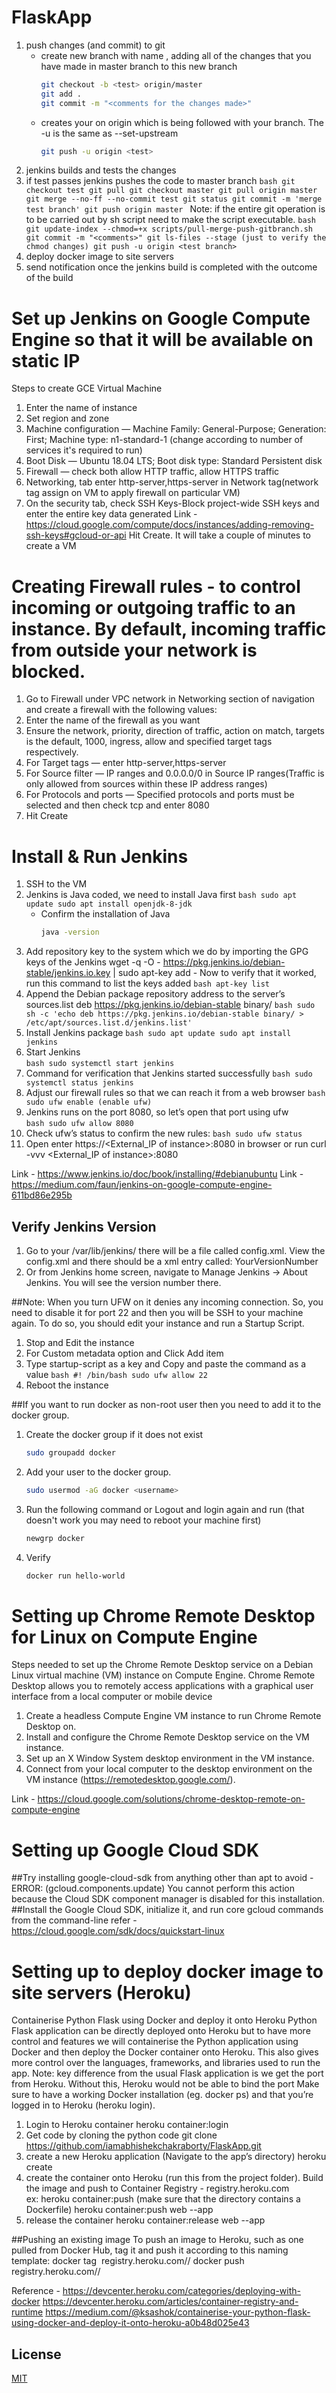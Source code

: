 # FlaskApp

1. push changes (and commit) to git
   - create new branch with name <test>, adding all of the changes that you have made in master branch to this new branch
		```bash
		git checkout -b <test> origin/master
		git add .
		git commit -m "<comments for the changes made>"
		```
   - creates your <test> on origin which is being followed with your branch. The -u is the same as --set-upstream
		```bash
		git push -u origin <test>
		```
2. jenkins builds and tests the changes 
3. if test passes jenkins pushes the code to master branch
		```bash
		git checkout test
		git pull
		git checkout master
		git pull origin master
		git merge --no-ff --no-commit test
		git status
		git commit -m 'merge test branch'
		git push origin master
		```
	Note: if the entire git operation is to be carried out by sh script need to make the script executable.
		```bash
		git update-index --chmod=+x scripts/pull-merge-push-gitbranch.sh   
		git commit -m "<comments>"
		git ls-files --stage (just to verify the chmod changes)
		git push -u origin <test branch>
		```  
4. deploy docker image to site servers 
5. send notification once the jenkins build is completed with the outcome of the build

# Set up Jenkins on Google Compute Engine so that it will be available on static IP
Steps to create GCE Virtual Machine
1. Enter the name of instance
2. Set region and zone
3. Machine configuration — Machine Family: General-Purpose; Generation: First; Machine type: n1-standard-1 (change according to number of services it's required to run)
4. Boot Disk — Ubuntu 18.04 LTS; Boot disk type: Standard Persistent disk
5. Firewall — check both allow HTTP traffic, allow HTTPS traffic
6. Networking, tab enter http-server,https-server in Network tag(network tag assign on VM to apply firewall on particular VM)
7. On the security tab, check SSH Keys-Block project-wide SSH keys and enter the entire key data generated
Link - https://cloud.google.com/compute/docs/instances/adding-removing-ssh-keys#gcloud-or-api
Hit Create. It will take a couple of minutes to create a VM


# Creating Firewall rules - to control incoming or outgoing traffic to an instance. By default, incoming traffic from outside your network is blocked.
1. Go to Firewall under VPC network in Networking section of navigation and create a firewall with the following values:
2. Enter the name of the firewall as you want
3. Ensure the network, priority, direction of traffic, action on match, targets is the default, 1000, ingress, allow and specified target tags respectively.
4. For Target tags — enter http-server,https-server
5. For Source filter — IP ranges and 0.0.0.0/0 in Source IP ranges(Traffic is only allowed from sources within these IP address ranges)
6. For Protocols and ports — Specified protocols and ports must be selected and then check tcp and enter 8080
7. Hit Create

# Install & Run Jenkins
1. SSH to the VM
2. Jenkins is Java coded, we need to install Java first
		```bash
		sudo apt update
		sudo apt install openjdk-8-jdk
		```
   - Confirm the installation of Java
		```bash
		java -version
		```   
3. Add repository key to the system which we do by importing the GPG keys of the Jenkins
    wget -q -O - https://pkg.jenkins.io/debian-stable/jenkins.io.key | sudo apt-key add -
    Now to verify that it worked, run this command to list the keys added
		```bash
		apt-key list
		```
4. Append the Debian package repository address to the server’s sources.list 
    deb https://pkg.jenkins.io/debian-stable binary/
		```bash
		sudo sh -c 'echo deb https://pkg.jenkins.io/debian-stable binary/ > /etc/apt/sources.list.d/jenkins.list'
		```
5. Install Jenkins package
		```bash
		sudo apt update
		sudo apt install jenkins
		``` 
6. Start Jenkins  
		```bash
		sudo systemctl start jenkins
		```
7. Command for verification that Jenkins started successfully
		```bash
		sudo systemctl status jenkins
	    ```
8. Adjust our firewall rules so that we can reach it from a web browser
		```bash
		sudo ufw enable (enable ufw)
		```
9. Jenkins runs on the port 8080, so let’s open that port using ufw  
		```bash
		sudo ufw allow 8080
		```
10. Check ufw’s status to confirm the new rules:
		```bash
		sudo ufw status
		```    
11. Open enter https://<External_IP of instance>:8080 in browser 
    or run curl -vvv <External_IP of instance>:8080                 

Link - https://www.jenkins.io/doc/book/installing/#debianubuntu
Link - https://medium.com/faun/jenkins-on-google-compute-engine-611bd86e295b

## Verify Jenkins Version
1. Go to your /var/lib/jenkins/ there will be a file called config.xml. View the config.xml and there should be a xml entry called:
<version>YourVersionNumber</version>
2. Or from Jenkins home screen, navigate to Manage Jenkins -> About Jenkins. You will see the version number there.

##Note: When you turn UFW on it denies any incoming connection. So, you need to disable it for port 22 and then you will be SSH to your machine again. To do so, you should edit your instance and run a Startup Script.
1. Stop and Edit the instance
2. For Custom metadata option and Click Add item 
3. Type startup-script as a key and Copy and paste the command as a value
		```bash
		#! /bin/bash
		sudo ufw allow 22
		```
4. Reboot the instance


##If you want to run docker as non-root user then you need to add it to the docker group.
1. Create the docker group if it does not exist
    ```bash
    sudo groupadd docker
    ```
2. Add your user to the docker group.
    ```bash
    sudo usermod -aG docker <username>
    ```
3. Run the following command or Logout and login again and run (that doesn't work you may need to reboot your machine first)
    ```bash
    newgrp docker
    ```
4. Verify
    ```bash
    docker run hello-world
    ```

# Setting up Chrome Remote Desktop for Linux on Compute Engine
Steps needed to set up the Chrome Remote Desktop service on a Debian Linux virtual machine (VM) instance on Compute Engine. 
Chrome Remote Desktop allows you to remotely access applications with a graphical user interface from a local computer or mobile device
1. Create a headless Compute Engine VM instance to run Chrome Remote Desktop on.
2. Install and configure the Chrome Remote Desktop service on the VM instance.
3. Set up an X Window System desktop environment in the VM instance.
4. Connect from your local computer to the desktop environment on the VM instance (https://remotedesktop.google.com/).

Link - https://cloud.google.com/solutions/chrome-desktop-remote-on-compute-engine

# Setting up Google Cloud SDK
##Try installing google-cloud-sdk from anything other than apt to avoid - 
    ERROR: (gcloud.components.update) 
    You cannot perform this action because the Cloud SDK component manager 
    is disabled for this installation.
##Install the Google Cloud SDK, initialize it, and run core gcloud commands from the command-line refer - 
    https://cloud.google.com/sdk/docs/quickstart-linux

# Setting up to deploy docker image to site servers (Heroku)
Containerise Python Flask using Docker and deploy it onto Heroku
Python Flask application can be directly deployed onto Heroku but to have more control and features we will containerise the Python application using Docker and then deploy the Docker container onto Heroku.
This also gives more control over the languages, frameworks, and libraries used to run the app.
Note: key difference from the usual Flask application is we get the port from Heroku. Without this, Heroku would not be able to bind the port
Make sure to have a working Docker installation (eg. docker ps) and that you’re logged in to Heroku (heroku login).
1. Login to Heroku container
	heroku container:login
2. Get code by cloning the python code
	git clone https://github.com/iamabhishekchakraborty/FlaskApp.git
3. create a new Heroku application (Navigate to the app’s directory)
	heroku create <yourappname>
4. create the container onto Heroku (run this from the project folder). Build the image and push to Container Registry - registry.heroku.com	
	ex: heroku container:push <process-type> (make sure that the directory contains a Dockerfile)
	heroku container:push web --app <yourappname>
5. release the container
	heroku container:release web --app <yourappname>

##Pushing an existing image
To push an image to Heroku, such as one pulled from Docker Hub, tag it and push it according to this naming template:
	docker tag <image> registry.heroku.com/<app>/<process-type>
	docker push registry.heroku.com/<app>/<process-type>

Reference - 
https://devcenter.heroku.com/categories/deploying-with-docker
https://devcenter.heroku.com/articles/container-registry-and-runtime
https://medium.com/@ksashok/containerise-your-python-flask-using-docker-and-deploy-it-onto-heroku-a0b48d025e43

	
## License
[MIT](https://choosealicense.com/licenses/mit/)        